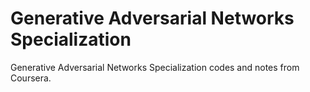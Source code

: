 # Generative Adversarial Networks Specialization

Generative Adversarial Networks Specialization codes and notes from Coursera.
